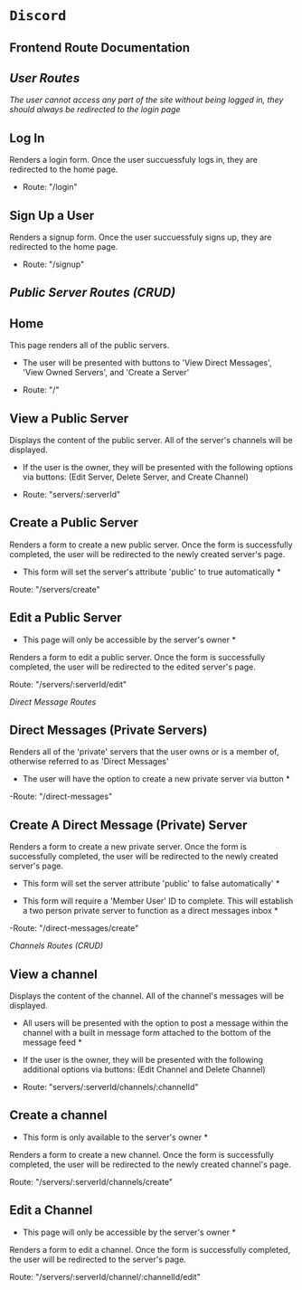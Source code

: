 # `Discord`

## Frontend Route Documentation

## *User Routes*

*The user cannot access any part of the site without being logged in, they should always be redirected to the login page*

## Log In

Renders a login form. Once the user succuessfuly logs in, they are redirected to the home page.

- Route: "/login"

## Sign Up a User

Renders a signup form. Once the user succuessfuly signs up, they are redirected to the home page.

- Route: "/signup"

## *Public Server Routes (CRUD)*

## Home

This page renders all of the public servers.

* The user will be presented with buttons to 'View Direct Messages', 'View Owned Servers', and 'Create a Server'

- Route: "/"

## View a Public Server

Displays the content of the public server. All of the server's channels will be displayed.

* If the user is the owner, they will be presented with the following options via buttons: (Edit Server, Delete Server, and Create Channel)

- Route: "servers/:serverId"

## Create a Public Server

Renders a form to create a new public server. Once the form is successfully completed, the user will be redirected to the newly created server's page.

* This form will set the server's attribute 'public' to true automatically *

Route: "/servers/create"

## Edit a Public Server

* This page will only be accessible by the server's owner *

Renders a form to edit a public server. Once the form is successfully completed, the user will be redirected to the edited server's page.

Route: "/servers/:serverId/edit"

*Direct Message Routes*

## Direct Messages (Private Servers)

Renders all of the 'private' servers that the user owns or is a member of, otherwise referred to as 'Direct Messages'

* The user will have the option to create a new private server via button *

-Route: "/direct-messages"

## Create A Direct Message (Private) Server

Renders a form to create a new private server. Once the form is successfully completed, the user will be redirected to the newly created server's page.

* This form will set the server attribute 'public' to false automatically' *

* This form will require a 'Member User' ID to complete. This will establish a two person private server to function as a direct messages inbox *

-Route: "/direct-messages/create"

*Channels Routes (CRUD)*

## View a channel

Displays the content of the channel. All of the channel's messages will be displayed.

* All users will be presented with the option to post a message within the channel with a built in message form attached to the bottom of the message feed *

* If the user is the owner, they will be presented with the following additional options via buttons: (Edit Channel and Delete Channel)

- Route: "servers/:serverId/channels/:channelId"

## Create a channel

* This form is only available to the server's owner *

Renders a form to create a new channel. Once the form is successfully completed, the user will be redirected to the newly created channel's page.

Route: "/servers/:serverId/channels/create"


## Edit a Channel

* This page will only be accessible by the server's owner *

Renders a form to edit a channel. Once the form is successfully completed, the user will be redirected to the server's page.

Route: "/servers/:serverId/channel/:channelId/edit"
